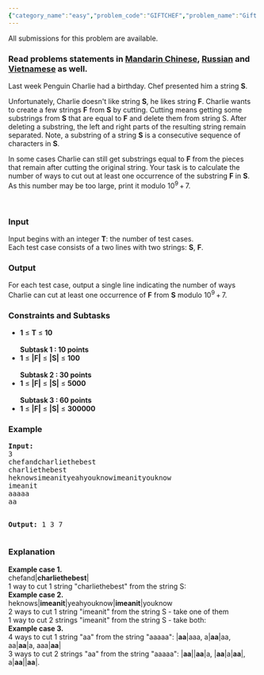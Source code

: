 ```yaml
---
{"category_name":"easy","problem_code":"GIFTCHEF","problem_name":"Gift and Chef","languages_supported":{"0":"ADA","1":"ASM","2":"BASH","3":"BF","4":"C","5":"C99 strict","6":"CAML","7":"CLOJ","8":"CLPS","9":"CPP 4.3.2","10":"CPP 4.9.2","11":"CPP14","12":"CS2","13":"D","14":"ERL","15":"FORT","16":"FS","17":"GO","18":"HASK","19":"ICK","20":"ICON","21":"JAVA","22":"JS","23":"LISP clisp","24":"LISP sbcl","25":"LUA","26":"NEM","27":"NICE","28":"NODEJS","29":"PAS fpc","30":"PAS gpc","31":"PERL","32":"PERL6","33":"PHP","34":"PIKE","35":"PRLG","36":"PYPY","37":"PYTH","38":"PYTH 3.4","39":"RUBY","40":"SCALA","41":"SCM chicken","42":"SCM guile","43":"SCM qobi","44":"ST","45":"TCL","46":"TEXT","47":"WSPC"},"max_timelimit":0.5,"source_sizelimit":50000,"problem_author":"omelyanenko","problem_tester":"xcwgf666","date_added":"4-02-2016","tags":{"0":"dynamic","1":"easy","2":"kmp","3":"nov16","4":"omelyanenko"},"editorial_url":"http://discuss.codechef.com/problems/GIFTCHEF","time":{"view_start_date":1479115800,"submit_start_date":1479115800,"visible_start_date":1479115800,"end_date":1735669800},"layout":"problem"}
---
```

<span class="solution-visible-txt">All submissions for this problem are available.</span><h3> Read problems statements in <a target="_blank" href="http://www.codechef.com/download/translated/NOV16/mandarin/GIFTCHEF.pdf">Mandarin Chinese</a>, <a target="_blank" href="http://www.codechef.com/download/translated/NOV16/russian/GIFTCHEF.pdf">Russian</a> and <a target="_blank" href="http://www.codechef.com/download/translated/NOV16/vietnamese/GIFTCHEF.pdf">Vietnamese</a> as well.</h3>


<p>
Last week Penguin Charlie had a birthday. Chef presented him a string <b>S</b>.
</p>

<p>
Unfortunately, Charlie doesn't like string <b>S</b>, he likes string <b>F</b>. Charlie wants to create a few strings <b>F</b> from <b>S</b> by cutting. Cutting means getting some substrings from <b>S</b> that are equal to <b>F</b> and delete them from string S. After deleting a substring, the left and right parts of the resulting string remain separated. Note, a substring of a string <b>S</b> is a consecutive sequence of characters in <b>S</b>.
</p>

<p>
In some cases Charlie can still get substrings equal to <b>F</b> from the pieces that remain after cutting the original string. Your task is to calculate the number of ways to cut out at least one occurrence of the substring <b>F</b> in <b>S</b>. As this number may be too large, print it modulo 10<sup>9</sup> + 7.
</p>
<p> </p>


<h3>Input</h3>
<p>
Input begins with an integer <b>T</b>: the number of test cases.<br>
Each test case consists of a two lines with two strings: <b>S</b>, <b>F</b>.
</p>

<h3>Output</h3>
<p>
For each test case, output a single line indicating the number of ways Charlie can cut at least one occurrence of <b>F</b> from <b>S</b> modulo 10<sup>9</sup> + 7.
</p>

<h3>Constraints and Subtasks</h3>
<ul>
<li><b>1</b> ≤ <b>T</b> ≤ <b>10</b> </li>
<br>
<b>Subtask 1 : 10 points </b> 
<li><b>1</b> ≤ <b>|F|</b> ≤ <b>|S|</b> ≤ <b>100</b> </li>
<br>
<b>Subtask 2 : 30 points </b> 
<li><b>1</b> ≤ <b>|F|</b> ≤ <b>|S|</b> ≤ <b>5000</b> </li>
<br>
<b>Subtask 3 : 60 points</b>
<li><b>1</b> ≤ <b>|F|</b> ≤ <b>|S|</b> ≤ <b>300000</b> </li>
</ul>

<h3>Example</h3>
<pre><b>Input:</b>
<tt>3
chefandcharliethebest
charliethebest
heknowsimeanityeahyouknowimeanityouknow
imeanit
aaaaa
aa</tt>

<b>Output:</b>
<tt>1
3
7</tt>
</pre>

<h3>Explanation</h3> 
<p>
<b>Example case 1.</b><br>
chefand|<b>charliethebest</b>|<br>
1 way to cut 1 string "charliethebest" from the string S:<br>
<b>Example case 2.</b><br>
heknows|<b>imeanit</b>|yeahyouknow|<b>imeanit</b>|youknow<br>
2 ways to cut 1 string "imeanit" from the string S - take one of them<br>
1 way to cut 2 strings "imeanit" from the string S - take both:<br>
<b>Example case 3.</b><br>
4 ways to cut 1 string "aa" from the string "aaaaa": |<b>aa</b>|aaa, a|<b>aa</b>|aa, aa|<b>aa</b>|a, aaa|<b>aa</b>|<br>
3 ways to cut 2 strings "aa" from the string "aaaaa": |<b>aa</b>||<b>aa</b>|a, |<b>aa</b>|a|<b>aa</b>|, a|<b>aa</b>||<b>aa</b>|.<br>
</p>